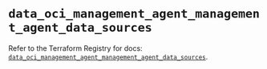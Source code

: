 # `data_oci_management_agent_management_agent_data_sources`

Refer to the Terraform Registry for docs: [`data_oci_management_agent_management_agent_data_sources`](https://registry.terraform.io/providers/oracle/oci/7.19.0/docs/data-sources/management_agent_management_agent_data_sources).
